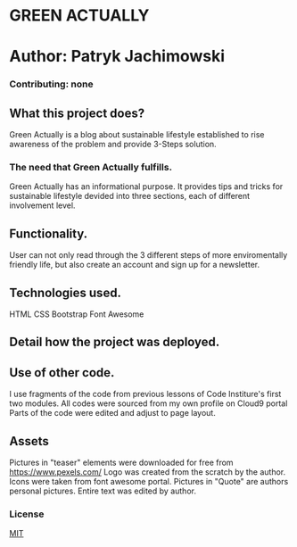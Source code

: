  # GREEN ACTUALLY
 
 # Author: Patryk Jachimowski
 ### Contributing: none
 
 ## What this project does?
 Green Actually is a blog about sustainable lifestyle established to rise awareness of the problem and provide 3-Steps solution. 
 
 ### The need that Green Actually fulfills.
 Green Actually has an informational purpose. It provides tips and tricks for sustainable lifestyle devided into three sections, each of different involvement level. 
 
 ## Functionality.
 User can not only read through the 3 different steps of more enviromentally friendly life, but also create an account and sign up for a newsletter. 
 
 ## Technologies used.
  HTML
  CSS
  Bootstrap
  Font Awesome
  
 ## Detail how the project was deployed.
 
 ## Use of other code.
 I use fragments of the code from previous lessons of Code Institure's first two modules. 
 All codes were sourced from my own profile on Cloud9 portal
 Parts of the code were edited and adjust to page layout. 
 
 ## Assets
 Pictures in "teaser" elements were downloaded for free from https://www.pexels.com/
 Logo was created from the scratch by the author. 
 Icons were taken from font awesome portal. 
 Pictures in "Quote" are authors personal pictures. 
 Entire text was edited by author. 
 
 ### License
[MIT](https://choosealicense.com/licenses/mit/)
